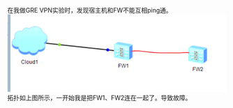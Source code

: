 在我做GRE VPN实验时，发现宿主机和FW不能互相ping通。
![Topo](vx_images/278082121230363.png)
拓扑如上图所示，一开始我是把FW1、FW2连在一起了。导致故障。